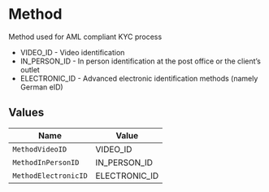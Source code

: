 # Method

Method used for AML compliant KYC process
* VIDEO_ID - Video identification
* IN_PERSON_ID - In person identification at the post office or the client’s outlet
* ELECTRONIC_ID - Advanced electronic identification methods (namely German eID)


## Values

| Name                 | Value                |
| -------------------- | -------------------- |
| `MethodVideoID`      | VIDEO_ID             |
| `MethodInPersonID`   | IN_PERSON_ID         |
| `MethodElectronicID` | ELECTRONIC_ID        |